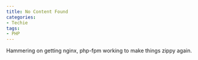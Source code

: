 ```yaml
---
title: No Content Found
categories:
- Techie
tags:
- PHP
---
```


Hammering on getting nginx, php-fpm working to make things zippy again.
